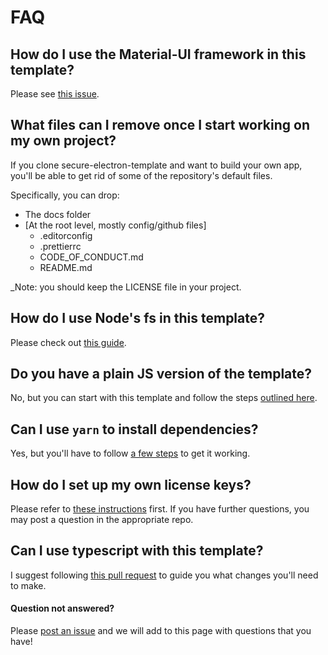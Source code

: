 # FAQ

## How do I use the Material-UI framework in this template?
Please see [this issue](https://github.com/reZach/secure-electron-template/issues/14).

## What files can I remove once I start working on my own project?
If you clone secure-electron-template and want to build your own app, you'll be able to get rid of some of the repository's default files.

Specifically, you can drop:
* The docs folder
* [At the root level, mostly config/github files]
    * .editorconfig
    * .prettierrc
    * CODE_OF_CONDUCT.md
    * README.md

_Note: you should keep the LICENSE file in your project.

## How do I use Node's fs in this template?
Please check out [this guide](https://github.com/reZach/secure-electron-template/blob/master/docs/newtoelectron.md).

## Do you have a plain JS version of the template?
No, but you can start with this template and follow the steps [outlined here](https://github.com/reZach/secure-electron-template/issues/57#issuecomment-777891491).

## Can I use `yarn` to install dependencies?
Yes, but you'll have to follow [a few steps](https://github.com/reZach/secure-electron-template/issues/62) to get it working.

## How do I set up my own license keys?
Please refer to [these instructions](https://github.com/reZach/secure-electron-license-keys) first. If you have further questions, you may post a question in the appropriate repo.

## Can I use typescript with this template?
I suggest following [this pull request](https://github.com/tyler-hitzeman/secure-electron-template-ts/pull/1) to guide you what changes you'll need to make.

#### Question not answered?
Please [post an issue](https://github.com/reZach/secure-electron-template/issues/new) and we will add to this page with questions that you have!